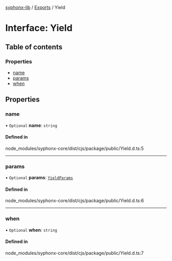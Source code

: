 [syphonx-lib](../README.md) / [Exports](../modules.md) / Yield

# Interface: Yield

## Table of contents

### Properties

- [name](Yield.md#name)
- [params](Yield.md#params)
- [when](Yield.md#when)

## Properties

### name

• `Optional` **name**: `string`

#### Defined in

node_modules/syphonx-core/dist/cjs/package/public/Yield.d.ts:5

___

### params

• `Optional` **params**: [`YieldParams`](YieldParams.md)

#### Defined in

node_modules/syphonx-core/dist/cjs/package/public/Yield.d.ts:6

___

### when

• `Optional` **when**: `string`

#### Defined in

node_modules/syphonx-core/dist/cjs/package/public/Yield.d.ts:7
